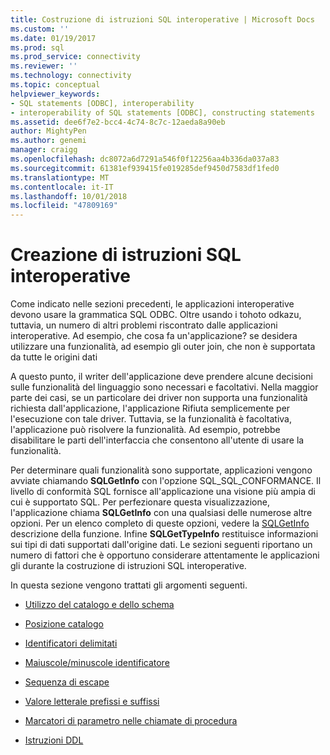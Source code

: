 ```yaml
---
title: Costruzione di istruzioni SQL interoperative | Microsoft Docs
ms.custom: ''
ms.date: 01/19/2017
ms.prod: sql
ms.prod_service: connectivity
ms.reviewer: ''
ms.technology: connectivity
ms.topic: conceptual
helpviewer_keywords:
- SQL statements [ODBC], interoperability
- interoperability of SQL statements [ODBC], constructing statements
ms.assetid: dee6f7e2-bcc4-4c74-8c7c-12aeda8a90eb
author: MightyPen
ms.author: genemi
manager: craigg
ms.openlocfilehash: dc8072a6d7291a546f0f12256aa4b336da037a83
ms.sourcegitcommit: 61381ef939415fe019285def9450d7583df1fed0
ms.translationtype: MT
ms.contentlocale: it-IT
ms.lasthandoff: 10/01/2018
ms.locfileid: "47809169"
---
```

# <a name="constructing-interoperable-sql-statements"></a>Creazione di istruzioni SQL interoperative
Come indicato nelle sezioni precedenti, le applicazioni interoperative devono usare la grammatica SQL ODBC. Oltre usando i tohoto odkazu, tuttavia, un numero di altri problemi riscontrato dalle applicazioni interoperative. Ad esempio, che cosa fa un'applicazione? se desidera utilizzare una funzionalità, ad esempio gli outer join, che non è supportata da tutte le origini dati  
  
 A questo punto, il writer dell'applicazione deve prendere alcune decisioni sulle funzionalità del linguaggio sono necessari e facoltativi. Nella maggior parte dei casi, se un particolare dei driver non supporta una funzionalità richiesta dall'applicazione, l'applicazione Rifiuta semplicemente per l'esecuzione con tale driver. Tuttavia, se la funzionalità è facoltativa, l'applicazione può risolvere la funzionalità. Ad esempio, potrebbe disabilitare le parti dell'interfaccia che consentono all'utente di usare la funzionalità.  
  
 Per determinare quali funzionalità sono supportate, applicazioni vengono avviate chiamando **SQLGetInfo** con l'opzione SQL_SQL_CONFORMANCE. Il livello di conformità SQL fornisce all'applicazione una visione più ampia di cui è supportato SQL. Per perfezionare questa visualizzazione, l'applicazione chiama **SQLGetInfo** con una qualsiasi delle numerose altre opzioni. Per un elenco completo di queste opzioni, vedere la [SQLGetInfo](../../../odbc/reference/syntax/sqlgetinfo-function.md) descrizione della funzione. Infine **SQLGetTypeInfo** restituisce informazioni sui tipi di dati supportati dall'origine dati. Le sezioni seguenti riportano un numero di fattori che è opportuno considerare attentamente le applicazioni gli durante la costruzione di istruzioni SQL interoperative.  
  
 In questa sezione vengono trattati gli argomenti seguenti.  
  
-   [Utilizzo del catalogo e dello schema](../../../odbc/reference/develop-app/catalog-and-schema-usage.md)  
  
-   [Posizione catalogo](../../../odbc/reference/develop-app/catalog-position.md)  
  
-   [Identificatori delimitati](../../../odbc/reference/develop-app/quoted-identifiers.md)  
  
-   [Maiuscole/minuscole identificatore](../../../odbc/reference/develop-app/identifier-case.md)  
  
-   [Sequenza di escape](../../../odbc/reference/develop-app/escape-sequences.md)  
  
-   [Valore letterale prefissi e suffissi](../../../odbc/reference/develop-app/literal-prefixes-and-suffixes.md)  
  
-   [Marcatori di parametro nelle chiamate di procedura](../../../odbc/reference/develop-app/parameter-markers-in-procedure-calls.md)  
  
-   [Istruzioni DDL](../../../odbc/reference/develop-app/ddl-statements.md)

